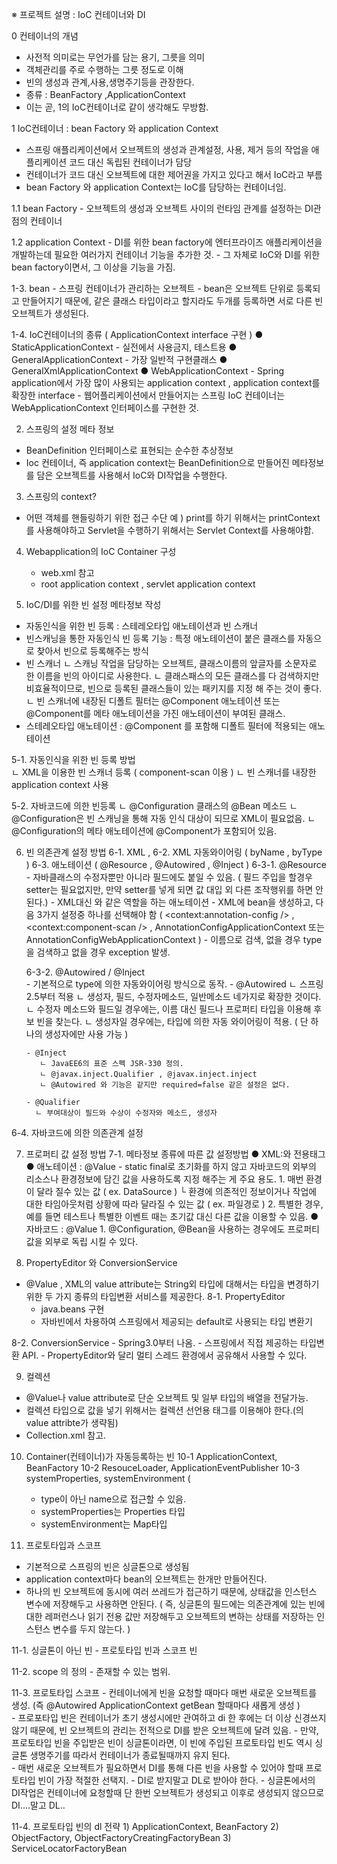 
※ 프로젝트 설명 : IoC 컨테이너와 DI

 0 컨테이너의 개념 
   - 사전적 의미로는 무언가를 담는 용기, 그릇을 의미
   - 객체관리를 주로 수행하는 그릇 정도로 이해
   - 빈의 생성과 관계,사용,생명주기등을 관장한다.
   - 종류 : BeanFactory ,ApplicationContext 
   - 이는 곧, 1의 IoC컨테이너로 같이 생각해도 무방함.
 
 1 IoC컨테이너 : bean Factory 와 application Context 
   - 스프링 애플리케이션에서 오브젝트의 생성과 관계설정, 사용, 제거 등의 작업을 애플리케이션 코드 대신 독립된 컨테이너가 담당
   - 컨테이너가 코드 대신 오브젝트에 대한 제어권을 가지고 있다고 해서 IoC라고 부름
   - bean Factory 와 application Context는 IoC를 담당하는 컨테이너임.
   
  1.1 bean Factory
    - 오브젝트의 생성과 오브젝트 사이의 런타임 관계를 설정하는 DI관점의 컨테이너 
  
  1.2 application Context
    - DI를 위한 bean factory에 엔터프라이즈 애플리케이션을 개발하는데 필요한 여러가지 컨테이너 기능을 추가한 것.
    - 그 자체로 IoC와 DI를 위한 bean factory이면서, 그 이상을 기능을 가짐.
    
  1-3. bean
    - 스프링 컨테이너가 관리하는 오브젝트
    - bean은 오브젝트 단위로 등록되고 만들어지기 때문에, 같은 클래스 타입이라고 할지라도 두개를 등록하면 서로 다른 빈 오브젝트가 생성된다.
    
  1-4. IoC컨테이너의 종류 ( ApplicationContext interface 구현 ) 
    ● StaticApplicationContext 
      - 실전에서 사용금지, 테스트용 
    ● GeneralApplicationContext
      - 가장 일반적 구현클래스
    ● GeneralXmlApplicationContext
    ● WebApplicationContext 
      - Spring application에서 가장 많이 사용되는 application context , application context를 확장한 interface
      - 웹어플리케이션에서 만들어지는 스프링 IoC 컨테이너는 WebApplicationContext 인터페이스를 구현한 것.  
 
2. 스프링의 설정 메타 정보
  - BeanDefinition 인터페이스로 표현되는 순수한 추상정보
  - Ioc 컨테이너, 즉 application context는 BeanDefinition으로 만들어진 메타정보를 담은 오브젝트를 사용해서 IoC와 DI작업을 수행한다.
  
 3. 스프링의 context?
  - 어떤 객체를 핸들링하기 위한 접근 수단
     예 ) print를 하기 위해서는 printContext를 사용해야하고 Servlet을 수행하기 위해서는 Servlet Context를 사용해야함.
      
 4. Webapplication의 IoC Container 구성
    - web.xml 참고
    - root application context , servlet application context 
 
   
 5. IoC/DI를 위한 빈 설정 메타정보 작성 
   - 자동인식을 위한 빈 등록 : 스테레오타입 애노테이션과 빈 스캐너
   - 빈스캐닝을 통한 자동인식 빈 등록 기능 : 특정 애노테이션이 붙은 클래스를 자동으로 찾아서 빈으로 등록해주는 방식
   - 빈 스캐너 
      ㄴ 스캐닝 작업을 담당하는 오브젝트, 클래스이름의 앞글자를 소문자로 한 이름을 빈의 아이디로 사용한다.
      ㄴ 클래스패스의 모든 클래스를 다 검색하지만 비효율적이므로, 빈으로 등록된 클래스들이 있는 패키지를 지정 해 주는 것이 좋다.
      ㄴ 빈 스캐너에 내장된 디폴트 필터는 @Component 애노테이션 또는 @Component를 메타 애노테이션을 가진 애노테이션이 부여된 클래스.
   - 스테레오타입 애노테이션 : @Component 를 포함해 디폴트 필터에 적용되는 애노테이션
  
 5-1. 자동인식을 위한 빈 등록 방법																	
   ㄴ XML을 이용한 빈 스캐너 등록 ( component-scan 이용 ) 
   ㄴ 빈 스캐너를 내장한 application context 사용
   	
 5-2. 자바코드에 의한 빈등록
    ㄴ @Configuration 클래스의 @Bean 메소드
    ㄴ @Configuration은 빈 스캐닝을 통해 자동 인식 대상이 되므로 XML이 필요없음.
    ㄴ @Configuration의 메타 애노테이션에 @Component가 포함되어 있음.
    
 
 6. 빈 의존관계 설정 방법
   6-1. XML <property> , <constructor-arg> 
   6-2. XML 자동와이어링 ( byName , byType ) 
   6-3. 애노테이션 ( @Resource , @Autowired , @Inject ) 
     6-3-1. @Resource
        - 자바클래스의 수정자뿐만 아니라 필드에도 붙일 수 있음. ( 필드 주입을 할경우 setter는 필요없지만, 만약 setter를 넣게 되면 값 대입 외 다른 조작행위를 하면 안된다.)
        - XML대신 <property>와 같은 역할을 하는 애노테이션 
        - XML에 bean을 생성하고, 다음 3가지 설정중 하나를 선택해야 함
          ( <context:annotation-config /> , <context:component-scan /> , AnnotationConfigApplicationContext 또는 AnnotationConfigWebApplicationContext )
        - 이름으로 검색, 없을 경우 type을 검색하고 없을 경우 exception 발생.  
        
     6-3-2. @Autowired / @Inject    
        - 기본적으로 type에 의한 자동와이어링 방식으로 동작.
        - @Autowired 
           ㄴ 스프링 2.5부터 적용
           ㄴ 생성자, 필드, 수정자메소드, 일반메소드 네가지로 확장한 것이다.
           ㄴ 수정자 메소드와 필드일 경우에는, 이름 대신 필드나 프로퍼티 타입을 이용해 후보 빈을 찾는다.
           ㄴ 생성자일 경우에는, 타입에 의한 자동 와이어링이 적용. ( 단 하나의 생성자에만 사용 가능 ) 
           
        - @Inject
           ㄴ JavaEE6의 표준 스펙 JSR-330 정의.
           ㄴ @javax.inject.Qualifier , @javax.inject.inject
           ㄴ @Autowired 와 기능은 같지만 required=false 같은 설정은 없다.
           
        - @Qualifier 
          ㄴ 부여대상이 필드와 수상이 수정자와 메소드, 생성자
          
   6-4. 자바코드에 의한 의존관계 설정
 
 7. 프로퍼티 값 설정 방법
  7-1. 메타정보 종류에 따른 값 설정방법
       ● XML:<property>와 전용태그
       ● 애노테이션 : @Value
         - static final로 초기화를 하지 않고 자바코드의 외부의 리소스나 환경정보에 담긴 값을 사용하도록 지정 해주는 게 주요 용도.
            1. 매번 환경이 달라 질수 있는 값 ( ex. DataSource ) 
               └ 환경에 의존적인 정보이거나 작업에 대한 타임아웃처럼 상황에 따라 달라질 수 있는 값 ( ex. 파일경로 ) 
            2. 특별한 경우, 예를 들면 테스트나 특별한 이벤트 때는 초기값 대신 다른 값을 이용할 수 있음.
       ● 자바코드 : @Value
          1. @Configuration, @Bean을 사용하는 경우에도 프로퍼티값을 외부로 독립 시킬 수 있다.
          

8. PropertyEditor 와 ConversionService
 - @Value , XML의 value attribute는 String외 타입에 대해서는 타입을 변경하기 위한 두 가지 종류의 타입변환 서비스를 제공한다.
 8-1. PropertyEditor 
    - java.beans 구현
    - 자바빈에서 차용하여 스프링에서 제공되는 default로 사용되는 타입 변환기
   
 8-2. ConversionService 
    - Spring3.0부터 나옴.
    - 스프링에서 직접 제공하는 타입변환 API.
    - PropertyEditor와 달리 멀티 스레드 환경에서 공유해서 사용할 수 있다.
    
9. 컬렉션
  - @Value나 value attribute로 단순 오브젝트 및 일부 타입의 배열을 전달가능.
  - 컬렉션 타입으로 값을 넣기 위해서는 컬렉션 선언용 태그를 이용해야 한다.(<property>의 value attribte가 생략됨)
  - Collection.xml 참고.
  
  
10. Container(컨테이너)가 자동등록하는 빈 
  10-1 ApplicationContext, BeanFactory
  10-2 ResouceLoader, ApplicationEventPublisher
  10-3 systemProperties, systemEnvironment (
      - type이 아닌 name으로 접근할 수 있음.
      - systemProperties는 Properties 타입
      - systemEnvironment는 Map타입
      
11. 프로토타입과 스코프
  - 기본적으로 스프링의 빈은 싱글톤으로 생성됨
  - application context마다 bean의 오브젝트는 한개만 만들어진다.
  - 하나의 빈 오브젝트에 동시에 여러 쓰레드가 접근하기 때문에, 상태값을 인스턴스 변수에 저장해두고 사용하면 안된다.
    ( 즉, 싱글톤의 필드에는 의존관계에 있는 빈에 대한 레퍼런스나 읽기 전용 값만 저장해두고 오브젝트의 변하는 상태를 저장하는 인스턴스 변수를 두지 않는다. )
  
  11-1. 싱글톤이 아닌 빈
    - 프로토타입 빈과 스코프 빈 
      
  11-2. scope 의 정의
    - 존재할 수 있는 범위.
       
  11-3. 프로토타입 스코프
    - 컨테이너에게 빈을 요청할 때마다 매번 새로운 오브젝트를 생성. (즉 @Autowired ApplicationContext getBean 할때마다 새롭게 생성 )  
    - 프로포타입 빈은 컨테이너가 초기 생성시에만 관여하고 di 한 후에는 더 이상 신경쓰지 않기 때문에, 빈 오브젝트의 관리는 전적으로 DI를 받은 오브젝트에 달려 있음.
    - 만약, 프로토타입 빈을 주입받은 빈이 싱글톤이라면, 이 빈에 주입된 프로토타입 빈도 역시 싱글톤 생명주기를 따라서 컨테이너가 종료될때까지 유지 된다.         
    - 매번 새로운 오브젝트가 필요하면서 DI를 통해 다른 빈을 사용할 수 있어야 할때 프로토타입 빈이 가장 적절한 선택지.
    - DI로 받지말고 DL로 받아야 한다.
    - 싱글톤에서의 DI작업은 컨테이너에 요청할때 단 한번 오브젝트가 생성되고 이후로 생성되지 않으므로 DI....말고 DL..
    
  11-4. 프로토타입 빈의 dl 전략
    1) ApplicationContext, BeanFactory
    2) ObjectFactory, ObjectFactoryCreatingFactoryBean
    3) ServiceLocatorFactoryBean
    
    
    
      